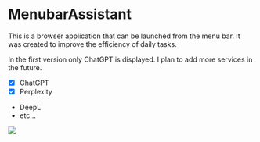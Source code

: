 # MenubarAssistant

This is a browser application that can be launched from the menu bar. It was created to improve the efficiency of daily tasks.

In the first version only ChatGPT is displayed. I plan to add more services in the future.
- [x] ChatGPT
- [x] Perplexity
- DeepL
- etc...

<img src="https://user-images.githubusercontent.com/291175/221661905-397bbdd5-8b35-4dea-a6d8-c372e341479c.png">


